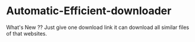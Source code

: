 # Automatic-Efficient-downloader
What's New ?? Just give one download link it can download all similar files of that websites.
